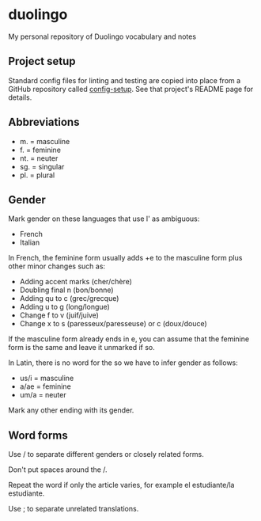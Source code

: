 # duolingo

My personal repository of Duolingo vocabulary and notes

## Project setup

Standard config files for linting and testing are copied into place from a GitHub repository called
[config-setup](https://github.com/douglasgreen/config-setup). See that project's README page for
details.

## Abbreviations

-   m. = masculine
-   f. = feminine
-   nt. = neuter
-   sg. = singular
-   pl. = plural

## Gender

Mark gender on these languages that use l' as ambiguous:

-   French
-   Italian

In French, the feminine form usually adds +e to the masculine form plus other
minor changes such as:

-   Adding accent marks (cher/chère)
-   Doubling final n (bon/bonne)
-   Adding qu to c (grec/grecque)
-   Adding u to g (long/longue)
-   Change f to v (juif/juive)
-   Change x to s (paresseux/paresseuse) or c (doux/douce)

If the masculine form already ends in e, you can assume that the feminine form
is the same and leave it unmarked if so.

In Latin, there is no word for the so we have to infer gender as follows:

-   us/i = masculine
-   a/ae = feminine
-   um/a = neuter

Mark any other ending with its gender.

## Word forms

Use / to separate different genders or closely related forms.

Don't put spaces around the /.

Repeat the word if only the article varies, for example el estudiante/la
estudiante.

Use ; to separate unrelated translations.

